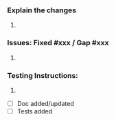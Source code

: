 ### Explain the changes
1. 

### Issues: Fixed #xxx / Gap #xxx
1. 

### Testing Instructions:
1. 

- [ ] Doc added/updated
- [ ] Tests added
